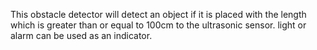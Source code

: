 This obstacle detector will detect an object if it is placed with the length which is greater than or equal to 100cm to the ultrasonic sensor. light or alarm can be used as an indicator.
